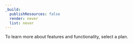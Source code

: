 ```yaml
---
_build:
  publishResources: false
  render: never
  list: never
---
```


To learn more about features and functionality, select a plan.
